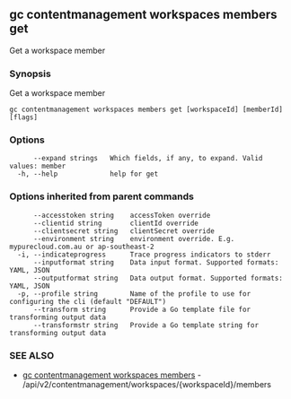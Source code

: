 ## gc contentmanagement workspaces members get

Get a workspace member

### Synopsis

Get a workspace member

```
gc contentmanagement workspaces members get [workspaceId] [memberId] [flags]
```

### Options

```
      --expand strings   Which fields, if any, to expand. Valid values: member
  -h, --help             help for get
```

### Options inherited from parent commands

```
      --accesstoken string    accessToken override
      --clientid string       clientId override
      --clientsecret string   clientSecret override
      --environment string    environment override. E.g. mypurecloud.com.au or ap-southeast-2
  -i, --indicateprogress      Trace progress indicators to stderr
      --inputformat string    Data input format. Supported formats: YAML, JSON
      --outputformat string   Data output format. Supported formats: YAML, JSON
  -p, --profile string        Name of the profile to use for configuring the cli (default "DEFAULT")
      --transform string      Provide a Go template file for transforming output data
      --transformstr string   Provide a Go template string for transforming output data
```

### SEE ALSO

* [gc contentmanagement workspaces members](gc_contentmanagement_workspaces_members.html)	 - /api/v2/contentmanagement/workspaces/{workspaceId}/members


